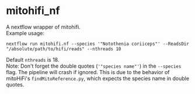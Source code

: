 # mitohifi_nf

A nextflow wrapper of mitohifi. \
Example usage:

```
nextflow run mitohifi.nf --species '"Notothenia coriiceps"' --ReadsDir "/absolute/path/to/hifi/reads" --nthreads 10
```
Default `nthreads` is 18. \
Note: Don't forget the double quotes (`'"species name"'`) in the `--species` flag. The pipeline will crash if ignored. This is due to the behavior of mitoHiFi's `findMitoReference.py`, which expects the species name in double quotes. 


